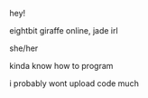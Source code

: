 hey!

eightbit giraffe online, jade irl

she/her

kinda know how to program

i probably wont upload code much
